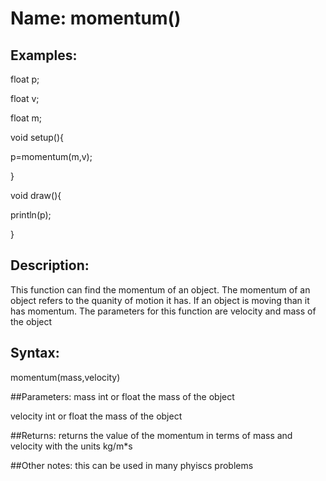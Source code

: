# Name: momentum()

## Examples:
float p;

float v;

float m;

void setup(){

p=momentum(m,v);

}

void draw(){

println(p);

}

## Description:
This function can find the momentum of an object. The momentum of an object refers to the quanity of motion it has. If an object is moving than it has momentum. The parameters for this function are velocity and mass of the object

## Syntax:
momentum(mass,velocity)

##Parameters: 
mass   int or float the mass of the object

velocity   int or float the mass of the object

##Returns:
returns the value of the momentum in terms of mass and velocity with the units kg/m*s

##Other notes:
this can be used in many phyiscs problems
